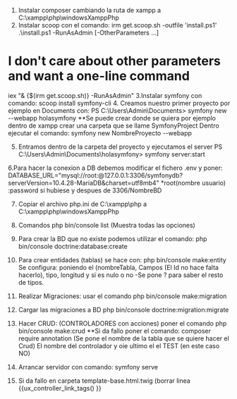 1. Instalar composer cambiando la ruta de xampp a C:\xampp\php\windowsXamppPhp
2. Instalar scoop con el comando:
irm get.scoop.sh -outfile 'install.ps1'
.\install.ps1 -RunAsAdmin [-OtherParameters ...]
# I don't care about other parameters and want a one-line command
iex "& {$(irm get.scoop.sh)} -RunAsAdmin"
3.Instalar symfony con comando:
scoop install symfony-cli
4. Creamos nuestro primer proyecto por ejemplo en Documents con: 
PS C:\Users\Admin\Documents> symfony new --webapp holasymfony
**Se puede crear donde se quiera por ejemplo dentro de xampp crear una carpeta que se llame SymfonyProject
Dentro ejecutar el comando: symfony new NombreProyecto --webapp

5. Entramos dentro de la carpeta del proyecto y ejecutamos el server
PS C:\Users\Admin\Documents\holasymfony> symfony server:start

6.Para hacer la conexion a DB debemos modificar el fichero .env y poner:
DATABASE_URL="mysql://root:@127.0.0.1:3306/symfonydb?serverVersion=10.4.28-MariaDB&charset=utf8mb4"
*root(nombre usuario) :password si hubiese y despues de 3306/NombreBD

7. Copiar el archivo php.ini de C:\xampp\php a C:\xampp\php\windowsXamppPhp
8. Comandos php bin/console list (Muestra todas las opciones)

9. Para crear la BD que no existe podemos utilizar el comando:
php bin/console doctrine:database:create

10. Para crear entidades (tablas) se hace con:
php bin/console make:entity
Se configura: poniendo el (nombreTabla, Campos (El Id no hace falta hacerlo), tipo, longitud y si es nulo o no
-Se pone ? para saber el resto de tipos.

11. Realizar Migraciones: usar el comando php bin/console make:migration
12. Cargar las migraciones a BD
php bin/console doctrine:migration:migrate

13. Hacer CRUD: (CONTROLADORES con acciones) poner el comando php bin/console make:crud
**Si da fallo poner el comando: composer require annotation
(Se pone el nombre de la tabla que se quiere hacer el Crud)
El nombre del controlador y oie ultimo el el TEST (en este caso NO)

14. Arrancar servidor con comando: symfony serve

15. Si da fallo en carpeta template-base.html.twig (borrar linea {{ux_controller_link_tags() }}
